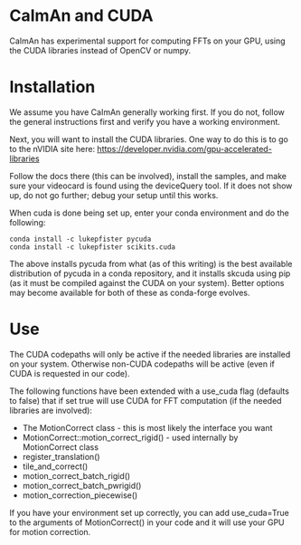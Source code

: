 
CaImAn and CUDA
===============

CaImAn has experimental support for computing FFTs on your GPU,
using the CUDA libraries instead of OpenCV or numpy.

# Installation
We assume you have CaImAn generally working first. If you do not,
follow the general instructions first and verify you have a working
environment.

Next, you will want to install the CUDA libraries. One way to do this is
to go to the nVIDIA site here:
https://developer.nvidia.com/gpu-accelerated-libraries

Follow the docs there (this can be involved), install the samples,
and make sure your videocard is found using the deviceQuery tool.
If it does not show up, do not go further; debug your setup until this works.

When cuda is done being set up, enter your conda environment and do the following:
```
conda install -c lukepfister pycuda
conda install -c lukepfister scikits.cuda
```

The above installs pycuda from what (as of this writing) is the best available
distribution of pycuda in a conda repository, and it installs skcuda using pip
(as it must be compiled against the CUDA on your system). Better options may
become available for both of these as conda-forge evolves.

# Use
The CUDA codepaths will only be active if the needed libraries are installed on your system. Otherwise non-CUDA codepaths will be active (even if CUDA is requested in our code).

The following functions have been extended with a
use_cuda flag (defaults to false) that if set true will use CUDA for FFT
computation (if the needed libraries are involved):

* The MotionCorrect class - this is most likely the interface you want
* MotionCorrect::motion_correct_rigid() - used internally by MotionCorrect class
* register_translation()
* tile_and_correct()
* motion_correct_batch_rigid()
* motion_correct_batch_pwrigid()
* motion_correction_piecewise()

If you have your environment set up correctly, you can add use_cuda=True to the arguments of MotionCorrect() in your code and it will use your GPU for motion correction.
